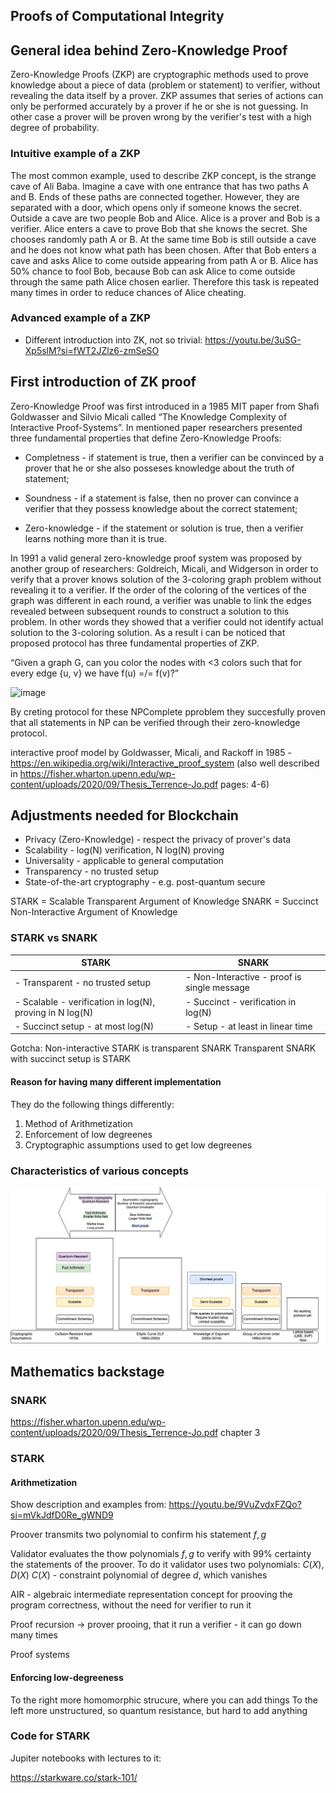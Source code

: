 ## Proofs of Computational Integrity

## General idea behind Zero-Knowledge Proof

Zero-Knowledge Proofs (ZKP) are cryptographic methods used to prove knowledge about a piece of data (problem or statement) to verifier, without
revealing the data itself by a prover. ZKP assumes that series of actions can only be performed accurately by a prover if he or she is not guessing.
In other case a prover will be proven wrong by the verifier's test with a high degree of probability.

### Intuitive example of a ZKP

The most common example, used to describe ZKP concept, is the strange cave of Ali Baba. Imagine a cave with one entrance that has two 
paths A and B. Ends of these paths are connected together. However, they are separated with a door, which opens only if someone knows the 
secret. Outside a cave are two people Bob and Alice. Alice is a prover and Bob is a verifier. Alice enters a cave to prove Bob that she knows 
the secret. She chooses randomly path A or B. At the same time Bob is still outside a cave and he does not know what path has been chosen. After
that Bob enters a cave and asks Alice to come outside appearing from path A or B. Alice has 50% chance to fool Bob, because Bob can ask Alice
to come outside through the same path Alice chosen earlier. Therefore this task is repeated many times in order to reduce chances of Alice 
cheating.

### Advanced example of a ZKP

- Different introduction into ZK, not so trivial: https://youtu.be/3uSG-Xp5slM?si=fWT2JZlz6-zmSeSO

## First introduction of ZK proof

Zero-Knowledge Proof was first introduced in a 1985 MIT paper from Shafi Goldwasser and Silvio Micali called “The Knowledge Complexity of Interactive 
Proof-Systems”. In mentioned paper researchers presented three fundamental properties that define Zero-Knowledge Proofs:

- Completness - if statement is true, then a verifier can be convinced by a prover that he or she also posseses knowledge about the truth of statement;

- Soundness - if a statement is false, then no prover can convince a verifier that they possess knowledge about the correct statement;

- Zero-knowledge - if the statement or solution is true, then a verifier learns nothing more than it is true.

In 1991 a valid general zero-knowledge proof system was proposed by another group of researchers: Goldreich, Micali, and Widgerson in order to verify that
a prover knows solution of the 3-coloring graph problem without revealing it to a verifier. If the order of the coloring of the vertices of the graph
was different in each round, a verifier was unable to link the edges revealed between subsequent rounds to construct a solution to this problem.
In other words they showed that a verifier could not identify actual solution to the 3-coloring solution. As a result i can be noticed that proposed protocol 
has three fundamental properties of ZKP. 

“Given a graph G, can you color the nodes with <3 colors such that for every edge {u, v} we have f(u) =/= f(v)?” 

![image](https://github.com/mwardynski/crypto-zk/assets/61807667/e68e8b94-5995-40b2-9556-34974238ecd0)

By creting protocol for these  NPComplete pproblem they succesfully proven that all statements in NP can be verified through their zero-knowledge protocol.



interactive proof model by Goldwasser, Micali, and Rackoff in 1985 - https://en.wikipedia.org/wiki/Interactive_proof_system
  (also well described in https://fisher.wharton.upenn.edu/wp-content/uploads/2020/09/Thesis_Terrence-Jo.pdf pages: 4-6)

## Adjustments needed for Blockchain

- Privacy (Zero-Knowledge) - respect the privacy of prover's data
- Scalability - log(N) verification, N log(N) proving
- Universality - applicable to general computation
- Transparency - no trusted setup
- State-of-the-art cryptography - e.g. post-quantum secure

STARK = Scalable Transparent Argument of Knowledge
SNARK = Succinct Non-Interactive Argument of Knowledge

### STARK vs SNARK

| STARK                                                    | SNARK                                       |
|----------------------------------------------------------|---------------------------------------------|
| - Transparent - no trusted setup                         | - Non-Interactive - proof is single message |
| - Scalable - verification in log(N), proving in N log(N) | - Succinct - verification in log(N)         |
| - Succinct setup - at most log(N)                        | - Setup - at least in linear time           |

Gotcha:
Non-interactive STARK is transparent SNARK
Transparent SNARK with succinct setup is STARK

#### Reason for having many different implementation

They do the following things differently:

1. Method of Arithmetization 
2. Enforcement of low degreenes
3. Cryptographic assumptions used to get low degreenes

### Characteristics of various concepts

![w:700](_diag/compare.drawio.png)

## Mathematics backstage

### SNARK

https://fisher.wharton.upenn.edu/wp-content/uploads/2020/09/Thesis_Terrence-Jo.pdf chapter 3

### STARK

#### Arithmetization

Show description and examples from: https://youtu.be/9VuZvdxFZQo?si=mVkJdfD0Re_gWND9

Proover transmits two polynomial to confirm his statement $f, g$

Validator evaluates the thow polynomials $f, g$ to verify with 99% certainty the statements of the proover.
To do it validator uses two polynomials: $C(X), D(X)$
$C(X)$ - constraint polynomial of degree $d$, which vanishes 


AIR - algebraic intermediate representation
concept for prooving the program correctness, without the need for verifier to run it

Proof recursion -> prover prooing, that it run a verifier - it can go down many times

Proof systems

#### Enforcing low-degreeness

To the right more homomorphic strucure, where you can add things
To the left more unstructured, so quantum resistance, but hard to add anything 


### Code for STARK

Jupiter notebooks with lectures to it:

https://starkware.co/stark-101/



